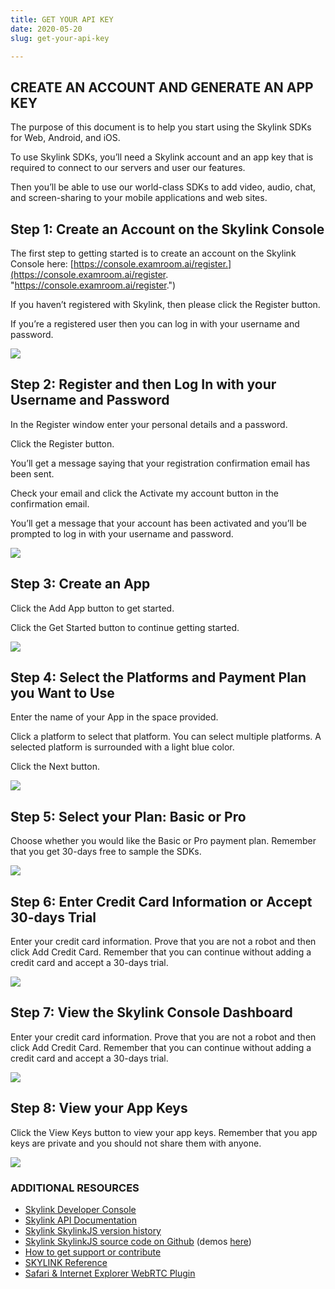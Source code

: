 ```yaml
---
title: GET YOUR API KEY
date: 2020-05-20
slug: get-your-api-key

---
```

## CREATE AN ACCOUNT AND GENERATE AN APP KEY

The purpose of this document is to help you start using the Skylink SDKs for Web, Android, and iOS.

To use Skylink SDKs, you’ll need a Skylink account and an app key that is required to connect to our servers and user our features.

Then you’ll be able to use our world-class SDKs to add video, audio, chat, and screen-sharing to your mobile applications and web sites.

## Step 1: Create an Account on the Skylink Console

The first step to getting started is to create an account on the Skylink Console here: [https://console.examroom.ai/register.](https://console.examroom.ai/register. "https://console.examroom.ai/register.")

If you haven’t registered with Skylink, then please click the Register button.

If you’re a registered user then you can log in with your username and password.

![](/login-console.png)

## Step 2: Register and then Log In with your Username and Password

In the Register window enter your personal details and a password.

Click the Register button.

You’ll get a message saying that your registration confirmation email has been sent.

Check your email and click the Activate my account button in the confirmation email.

You’ll get a message that your account has been activated and you’ll be prompted to log in with your username and password.

![](/register-console.png)

## Step 3: Create an App

Click the Add App button to get started.

Click the Get Started button to continue getting started.

![](/console-addapp.png)

## Step 4: Select the Platforms and Payment Plan you Want to Use

Enter the name of your App in the space provided.

Click a platform to select that platform. You can select multiple platforms. A selected platform is surrounded with a light blue color.

Click the Next button.

![](/console-selectplatform.png)

## Step 5: Select your Plan: Basic or Pro

Choose whether you would like the Basic or Pro payment plan. Remember that you get 30-days free to sample the SDKs.

![](/console-basic-pro.png)

## Step 6: Enter Credit Card Information or Accept 30-days Trial

Enter your credit card information. Prove that you are not a robot and then click Add Credit Card. Remember that you can continue without adding a credit card and accept a 30-days trial.

![](/console-creditcard.png)

## Step 7: View the Skylink Console Dashboard

Enter your credit card information. Prove that you are not a robot and then click Add Credit Card. Remember that you can continue without adding a credit card and accept a 30-days trial.

![](/console-dasghboard.png)

## Step 8: View your App Keys

Click the View Keys button to view your app keys. Remember that you app keys are private and you should not share them with anyone.

![](/console-dasghboard.png)

### ADDITIONAL RESOURCES

* [Skylink Developer Console](https://console.temasys.io/)
* [Skylink API Documentation](https://cdn.temasys.io/skylink/skylinkjs/latest/doc/classes/Skylink.html)
* [Skylink SkylinkJS version history](https://github.com/Temasys/SkylinkJS/releases)
* [Skylink SkylinkJS source code on Github](http://github.com/Temasys/SkylinkJS) (demos [here](https://github.com/Temasys/SkylinkJS/tree/0.6.x/master/demo))
* [How to get support or contribute](https://temasys.io/support)
* [SKYLINK Reference](iosAPIdocumentation.html)
* [Safari & Internet Explorer WebRTC Plugin](webrtc-plugins-safari-IE.html)